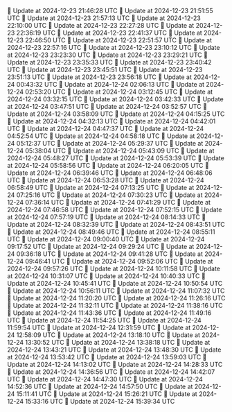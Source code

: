 🔄 Update at 2024-12-23 21:46:28 UTC
🔄 Update at 2024-12-23 21:51:55 UTC
🔄 Update at 2024-12-23 21:57:13 UTC
🔄 Update at 2024-12-23 22:10:00 UTC
🔄 Update at 2024-12-23 22:27:28 UTC
🔄 Update at 2024-12-23 22:36:19 UTC
🔄 Update at 2024-12-23 22:41:37 UTC
🔄 Update at 2024-12-23 22:46:50 UTC
🔄 Update at 2024-12-23 22:51:57 UTC
🔄 Update at 2024-12-23 22:57:16 UTC
🔄 Update at 2024-12-23 23:10:12 UTC
🔄 Update at 2024-12-23 23:23:30 UTC
🔄 Update at 2024-12-23 23:29:21 UTC
🔄 Update at 2024-12-23 23:35:33 UTC
🔄 Update at 2024-12-23 23:40:42 UTC
🔄 Update at 2024-12-23 23:45:51 UTC
🔄 Update at 2024-12-23 23:51:13 UTC
🔄 Update at 2024-12-23 23:56:18 UTC
🔄 Update at 2024-12-24 00:43:32 UTC
🔄 Update at 2024-12-24 02:06:13 UTC
🔄 Update at 2024-12-24 02:53:20 UTC
🔄 Update at 2024-12-24 03:12:45 UTC
🔄 Update at 2024-12-24 03:32:15 UTC
🔄 Update at 2024-12-24 03:42:33 UTC
🔄 Update at 2024-12-24 03:47:51 UTC
🔄 Update at 2024-12-24 03:52:57 UTC
🔄 Update at 2024-12-24 03:58:09 UTC
🔄 Update at 2024-12-24 04:15:25 UTC
🔄 Update at 2024-12-24 04:32:13 UTC
🔄 Update at 2024-12-24 04:42:01 UTC
🔄 Update at 2024-12-24 04:47:37 UTC
🔄 Update at 2024-12-24 04:52:54 UTC
🔄 Update at 2024-12-24 04:58:18 UTC
🔄 Update at 2024-12-24 05:12:37 UTC
🔄 Update at 2024-12-24 05:29:37 UTC
🔄 Update at 2024-12-24 05:38:04 UTC
🔄 Update at 2024-12-24 05:43:09 UTC
🔄 Update at 2024-12-24 05:48:27 UTC
🔄 Update at 2024-12-24 05:53:39 UTC
🔄 Update at 2024-12-24 05:58:56 UTC
🔄 Update at 2024-12-24 06:20:05 UTC
🔄 Update at 2024-12-24 06:39:46 UTC
🔄 Update at 2024-12-24 06:48:06 UTC
🔄 Update at 2024-12-24 06:53:28 UTC
🔄 Update at 2024-12-24 06:58:49 UTC
🔄 Update at 2024-12-24 07:13:25 UTC
🔄 Update at 2024-12-24 07:25:16 UTC
🔄 Update at 2024-12-24 07:30:23 UTC
🔄 Update at 2024-12-24 07:36:14 UTC
🔄 Update at 2024-12-24 07:41:29 UTC
🔄 Update at 2024-12-24 07:46:58 UTC
🔄 Update at 2024-12-24 07:52:15 UTC
🔄 Update at 2024-12-24 07:57:19 UTC
🔄 Update at 2024-12-24 08:14:33 UTC
🔄 Update at 2024-12-24 08:32:39 UTC
🔄 Update at 2024-12-24 08:43:51 UTC
🔄 Update at 2024-12-24 08:49:46 UTC
🔄 Update at 2024-12-24 08:55:11 UTC
🔄 Update at 2024-12-24 09:00:40 UTC
🔄 Update at 2024-12-24 09:17:52 UTC
🔄 Update at 2024-12-24 09:29:24 UTC
🔄 Update at 2024-12-24 09:36:18 UTC
🔄 Update at 2024-12-24 09:41:28 UTC
🔄 Update at 2024-12-24 09:46:41 UTC
🔄 Update at 2024-12-24 09:52:06 UTC
🔄 Update at 2024-12-24 09:57:26 UTC
🔄 Update at 2024-12-24 10:11:58 UTC
🔄 Update at 2024-12-24 10:31:07 UTC
🔄 Update at 2024-12-24 10:40:33 UTC
🔄 Update at 2024-12-24 10:45:41 UTC
🔄 Update at 2024-12-24 10:50:54 UTC
🔄 Update at 2024-12-24 10:56:11 UTC
🔄 Update at 2024-12-24 11:07:32 UTC
🔄 Update at 2024-12-24 11:20:20 UTC
🔄 Update at 2024-12-24 11:26:16 UTC
🔄 Update at 2024-12-24 11:32:11 UTC
🔄 Update at 2024-12-24 11:38:16 UTC
🔄 Update at 2024-12-24 11:43:36 UTC
🔄 Update at 2024-12-24 11:49:16 UTC
🔄 Update at 2024-12-24 11:54:25 UTC
🔄 Update at 2024-12-24 11:59:54 UTC
🔄 Update at 2024-12-24 12:31:59 UTC
🔄 Update at 2024-12-24 12:58:09 UTC
🔄 Update at 2024-12-24 13:18:10 UTC
🔄 Update at 2024-12-24 13:30:52 UTC
🔄 Update at 2024-12-24 13:38:18 UTC
🔄 Update at 2024-12-24 13:43:21 UTC
🔄 Update at 2024-12-24 13:48:30 UTC
🔄 Update at 2024-12-24 13:53:42 UTC
🔄 Update at 2024-12-24 13:59:03 UTC
🔄 Update at 2024-12-24 14:13:02 UTC
🔄 Update at 2024-12-24 14:28:33 UTC
🔄 Update at 2024-12-24 14:36:56 UTC
🔄 Update at 2024-12-24 14:42:07 UTC
🔄 Update at 2024-12-24 14:47:30 UTC
🔄 Update at 2024-12-24 14:52:36 UTC
🔄 Update at 2024-12-24 14:57:50 UTC
🔄 Update at 2024-12-24 15:11:41 UTC
🔄 Update at 2024-12-24 15:26:21 UTC
🔄 Update at 2024-12-24 15:33:16 UTC
🔄 Update at 2024-12-24 15:39:34 UTC
